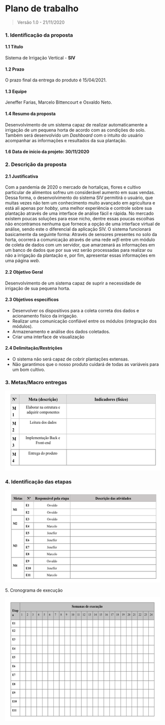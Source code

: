 # Plano de trabalho
> Versão 1.0 - 21/11/2020

### 1. Identificação da proposta
#### 1.1 Título
Sistema de Irrigação Vertical - **SIV**
#### 1.2 Prazo
O prazo final da entrega do produto é 15/04/2021.
#### 1.3 Equipe
Jeneffer Farias, Marcelo Bittencourt e Osvaldo Neto.
#### 1.4 Resumo da proposta
Desenvolvimento de um sistema capaz de realizar automaticamente a irrigação de um pequena horta de 
acordo com as condições do solo. Também será desenvolvido um *Dashboard* com o intuito do usuário 
acompanhar as informações e resultados da sua plantação.
#### 1.6 Data de início da projeto: 30/11/2020

### 2. Descrição da proposta
#### 2.1 Justificativa
Com a pandemia de 2020 o mercado de hortaliças, flores e cultivo particular de alimentos sofreu um 
considerável aumento em suas vendas. Dessa forma, o desenvolvimento do sistema SIV permitirá o usuário,
que muitas vezes não tem um conhecimento muito avançado em agricultura e está ali apenas por *hobby*,
uma melhor experiência e controle sobre sua plantação através de uma interface de análise fácil e rápida.
No mercado existem poucas soluções para esse nicho, dentre essas poucas escolhas não encontramos nenhuma 
que fornece a opção de uma interface virtual de análise, sendo este o diferencial da aplicação SIV.
O sistema funcionará basicamente da seguinte forma: Através de sensores presentes no solo da horta, ocorrerá a
comunicação através de uma rede *wifi* entre um módulo de coleta de dados com um servidor, que amarzenará as informações 
em um banco de dados que por sua vez serão processadas para realizar ou não a irrigação da plantação e, por fim,
apresentar essas informações em uma página *web*.
#### 2.2 Objetivo Geral
Desenvolvimento de um sistema capaz de suprir a necessidade de irrigação de sua pequena horta.
#### 2.3 Objetivos específicos
* Desenvolver os dispositivos para a coleta correta dos dados e acionamento físico da irrigação.
* Realizar uma comunicação confiável entre os módulos (integração dos módulos).
* Armazenamento e análise dos dados coletados.
* Criar uma interface de visualização
#### 2.4 Delimitação/Restrições
* O sistema não será capaz de cobrir plantações extensas.
* Não garantimos que o nosso produto cuidará de todas as variáveis para um bom cultivo.

### 3. Metas/Macro entregas

<p align="center">
  <img src="./img/item3.png" alt="alt text" width="568" height="260">
</p>

### 4. Identificação das etapas

<p align="center">
  <img src="./img/item4.png" alt="alt text" width="566" height="299">
</p

### 5. Cronograma de execução

<p align="center">
  <img src="./img/item5.png" alt="alt text" width="573" height="401">
</p
